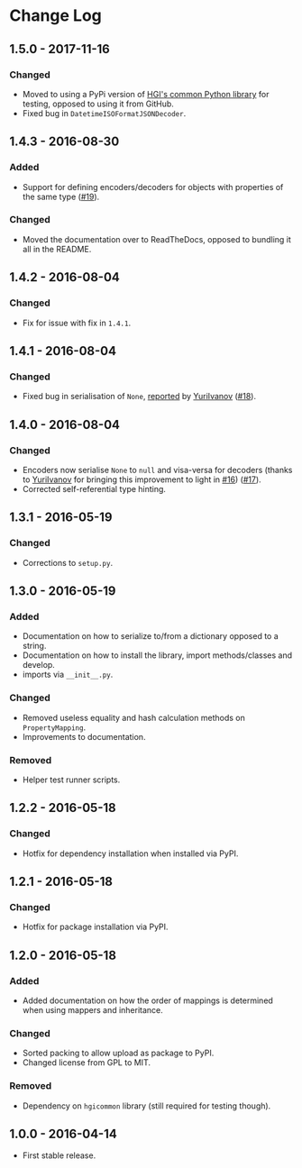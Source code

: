 # Change Log
## 1.5.0 - 2017-11-16 
### Changed
- Moved to using a PyPi version of 
[HGI's common Python library](https://github.com/wtsi-hgi/python-common) for 
testing, opposed to using it from GitHub.
- Fixed bug in `DatetimeISOFormatJSONDecoder`.


## 1.4.3 - 2016-08-30
### Added
- Support for defining encoders/decoders for objects with properties of the same type 
([#19](https://github.com/wtsi-hgi/python-json/issues/19)).

### Changed
- Moved the documentation over to ReadTheDocs, opposed to bundling it all in the README.


## 1.4.2 - 2016-08-04
### Changed
- Fix for issue with fix in `1.4.1`.


## 1.4.1 - 2016-08-04
### Changed
- Fixed bug in serialisation of `None`, 
[reported](https://github.com/wtsi-hgi/python-json/issues/16#issuecomment-237527405) by 
[YuriIvanov](https://github.com/YuriIvanov) ([#18](https://github.com/wtsi-hgi/python-json/issues/18)).


## 1.4.0 - 2016-08-04
### Changed
- Encoders now serialise `None` to `null` and visa-versa for decoders (thanks to 
[YuriIvanov](https://github.com/YuriIvanov) for bringing this improvement to light in 
[#16](https://github.com/wtsi-hgi/python-json/issues/16)) ([#17](https://github.com/wtsi-hgi/python-json/issues/17)).
- Corrected self-referential type hinting. 


## 1.3.1 - 2016-05-19
### Changed
- Corrections to `setup.py`.


## 1.3.0 - 2016-05-19
### Added
- Documentation on how to serialize to/from a dictionary opposed to a string.
- Documentation on how to install the library, import methods/classes and develop.
- imports via `__init__.py`.

### Changed
- Removed useless equality and hash calculation methods on `PropertyMapping`.
- Improvements to documentation.

### Removed
- Helper test runner scripts.


## 1.2.2 - 2016-05-18
### Changed
- Hotfix for dependency installation when installed via PyPI.


## 1.2.1 - 2016-05-18
### Changed
- Hotfix for package installation via PyPI.


## 1.2.0 - 2016-05-18
### Added
- Added documentation on how the order of mappings is determined when using mappers and inheritance.

### Changed
- Sorted packing to allow upload as package to PyPI.
- Changed license from GPL to MIT.

### Removed
- Dependency on `hgicommon` library (still required for testing though).

## 1.0.0 - 2016-04-14
- First stable release.
